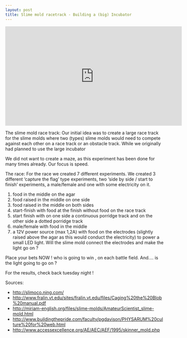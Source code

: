```yaml
---
layout: post
title: Slime mold racetrack - Building a (big) Incubator
---
```

<iframe width="560" height="315" src="https://www.youtube.com/embed/s4_ULP1L-sM" frameborder="0" allowfullscreen></iframe>

The slime mold race track:
Our initial idea was to create a large race track for the slime molds where two (types) slime molds would need to compete against each other on a race track or an obstacle track. While we originally had planned to use the large incubator 

We did not want to create a maze, as this experiment has been done for many times already. Our focus is speed. 

The race:
For the race we created 7 different experiments. We created 3 different ‘capture the flag’ type experiments, two ‘side by side / start to finish’ experiments, a male/female and one with some electricity on it. 

1) food in the middle on the agar
2) food raised in the middle on one side
3) food raised in the middle on both sides
4) start-finish with food at the finish without food on the race track
5) start finish with on one side a continuous porridge track and on the other side a dotted porridge track
6) male/female with food in the middle
7) a 12V power source (max 1,2A) with food on the electrodes (slightly raised above the agar as this would conduct the electricity) to power a small LED light. Will the slime mold connect the electrodes and make the light go on ?

Place your bets NOW ! who is going to win , on each battle field. And.... is the light going to go on ?

For the results, check back tuesday night !

Sources: 
-	http://slimoco.ning.com/
-	http://www.fralin.vt.edu/sites/fralin.vt.edu/files/Caging%20the%20Blob%20manual.pdf
-	http://miriam-english.org/files/slime-molds/AmateurScientist_slime-mold.html
-	http://www.buildingthepride.com/faculty/pgdavison/PHYSARUM%20culture%20for%20web.html
-	http://www.accessexcellence.org/AE/AEC/AEF/1995/skinner_mold.php

